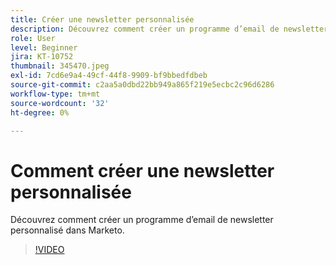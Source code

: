 ```yaml
---
title: Créer une newsletter personnalisée
description: Découvrez comment créer un programme d’email de newsletter personnalisé dans Marketo.
role: User
level: Beginner
jira: KT-10752
thumbnail: 345470.jpeg
exl-id: 7cd6e9a4-49cf-44f8-9909-bf9bbedfdbeb
source-git-commit: c2aa5a0dbd22bb949a865f219e5ecbc2c96d6286
workflow-type: tm+mt
source-wordcount: '32'
ht-degree: 0%

---
```


# Comment créer une newsletter personnalisée

Découvrez comment créer un programme d’email de newsletter personnalisé dans Marketo.

>[!VIDEO](https://video.tv.adobe.com/v/345470/?quality=12&learn=on)

